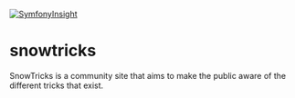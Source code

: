 [![SymfonyInsight](https://insight.symfony.com/projects/0be22bd5-cb64-4f46-a1fb-320fc4d1087b/big.svg)](https://insight.symfony.com/projects/0be22bd5-cb64-4f46-a1fb-320fc4d1087b)

# snowtricks
SnowTricks is a community site that aims to make the public aware of the different tricks that exist.
